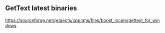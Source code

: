 ## GetText latest binaries

https://sourceforge.net/projects/cppcms/files/boost_locale/gettext_for_windows